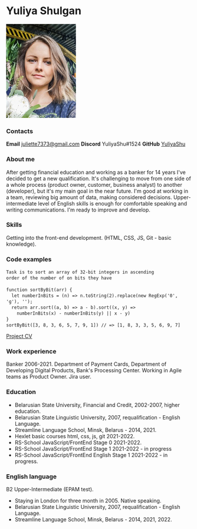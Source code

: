 # Yuliya Shulgan
![Yuliya's photo](assets/img/photo_small.jpg)
### Contacts
**Email** juliette7373@gmail.com
**Discord** YuliyaShu#1524
**GitHub** [YuliyaShu](https://github.com/YuliyaShu)
### About me
After getting financial education and working as a banker for 14 years I've decided to get a new qualification. It's challenging to move from one side of a whole process (product owner, customer, business analyst) to another (developer), but it's my main goal in the near future. I'm good at working in a team, reviewing big amount of data, making considered decisions. Upper-intermediate level of English skills is enough for comfortable speaking and writing communications. I'm ready to improve and develop.
### Skills
Getting into the front-end development. (HTML, CSS, JS, Git - basic knowledge).
### Code examples
```
Task is to sort an array of 32-bit integers in ascending
order of the number of on bits they have

function sortByBit(arr) {
  let numberInBits = (n) => n.toString(2).replace(new RegExp('0', 'g'), '');
  return arr.sort((a, b) => a - b).sort((x, y) =>
    numberInBits(x) - numberInBits(y) || x - y)
}
sortByBit([3, 8, 3, 6, 5, 7, 9, 1]) // => [1, 8, 3, 3, 5, 6, 9, 7]
```
[Project CV](https://github.com/YuliyaShu/rsschool-cv/tree/gh-pages)
### Work experience
Banker 2006-2021. Department of Payment Cards, Department of Developing Digital Products, Bank's Processing Center. Working in Agile teams as Product Owner. Jira user.
### Education
* Belarusian State University, Financial and Credit, 2002-2007, higher education.
* Belarusian State Linguistic University, 2007, requalification - English Language.
* Streamline Language School, Minsk, Belarus - 2014, 2021.
* Hexlet basic courses html, css, js, git 2021-2022.
* RS-School JavaScript/FrontEnd Stage 0 2021-2022.
* RS-School JavaScript/FrontEnd Stage 1 2021-2022 - in progress
* RS-School JavaScript/FrontEnd English Stage 1 2021-2022 - in progress.
### English language
B2 Upper-Intermediate (EPAM test).
* Staying in London for three month in 2005. Native speaking.
* Belarusian State Linguistic University, 2007, requalification - English Language.
* Streamline Language School, Minsk, Belarus - 2014, 2021, 2022.
